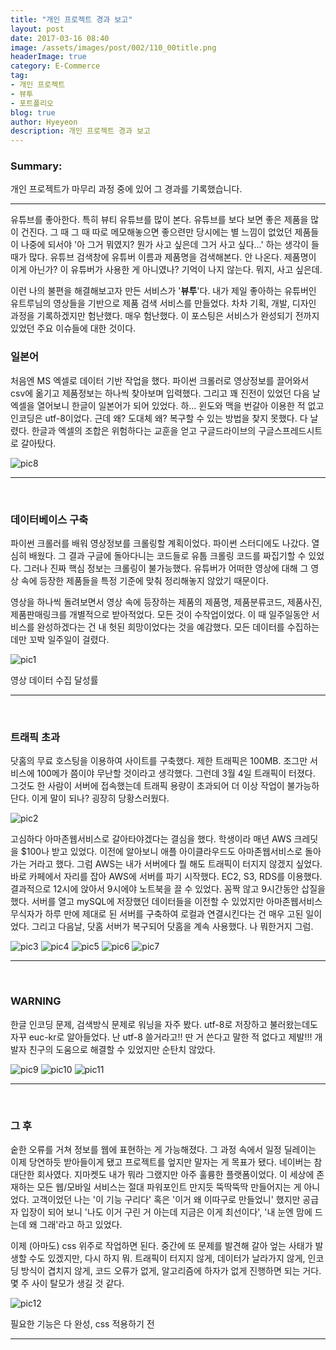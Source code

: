 ```yaml
---
title: "개인 프로젝트 경과 보고"
layout: post
date: 2017-03-16 08:40
image: /assets/images/post/002/110_00title.png
headerImage: true
category: E-Commerce
tag:
- 개인 프로젝트
- 뷰투
- 포트폴리오
blog: true
author: Hyeyeon
description: 개인 프로젝트 경과 보고
---
```


### Summary:

개인 프로젝트가 마무리 과정 중에 있어 그 경과를 기록했습니다.

---

유튜브를 좋아한다. 특히 뷰티 유튜브를 많이 본다. 유튜브를 보다 보면 좋은 제품을 많이 건진다. 그 때 그 때 따로 메모해놓으면 좋으련만 당시에는 별 느낌이 없었던 제품들이 나중에 되서야 '아 그거 뭐였지? 뭔가 사고 싶은데 그거 사고 싶다...' 하는 생각이 들 때가 많다. 유튜브 검색창에 유튜버 이름과 제품명을 검색해본다. 안 나온다. 제품명이 이게 아닌가? 이 유튜버가 사용한 게 아니였나? 기억이 나지 않는다. 뭐지, 사고 싶은데.

이런 나의 불편을 해결해보고자 만든 서비스가 '**뷰투**'다. 내가 제일 좋아하는 유튜버인 유트루님의 영상들을 기반으로 제품 검색 서비스를 만들었다. 차차 기획, 개발, 디자인 과정을 기록하겠지만 험난했다. 매우 험난했다. 이 포스팅은 서비스가 완성되기 전까지 있었던 주요 이슈들에 대한 것이다.


### 일본어

처음엔 MS 엑셀로 데이터 기반 작업을 했다. 파이썬 크롤러로 영상정보를 끌어와서 csv에 옮기고 제품정보는 하나씩 찾아보며 입력했다. 그리고 꽤 진전이 있었던 다음 날 엑셀을 열어보니 한글이 일본어가 되어 있었다. 하... 윈도와 맥을 번갈아 이용한 적 없고 인코딩은 utf-8이었다. 근데 왜? 도대체 왜? 복구할 수 있는 방법을 찾지 못했다. 다 날렸다. 한글과 엑셀의 조합은 위험하다는 교훈을 얻고 구글드라이브의 구글스프레드시트로 갈아탔다.

![pic8](/assets/images/post/002/110_08.png)

---

<br>

### 데이터베이스 구축

파이썬 크롤러를 배워 영상정보를 크롤링할 계획이었다. 파이썬 스터디에도 나갔다. 열심히 배웠다. 그 결과 구글에 돌아다니는 코드들로 유툽 크롤링 코드를 짜집기할 수 있었다. 그러나 진짜 핵심 정보는 크롤링이 불가능했다. 유튜버가 어떠한 영상에 대해 그 영상 속에 등장한 제품들을 특정 기준에 맞춰 정리해놓지 않았기 때문이다.

영상을 하나씩 돌려보면서 영상 속에 등장하는 제품의 제품명, 제품분류코드, 제품사진, 제품판매링크를 개별적으로 받아적었다. 모든 것이 수작업이었다. 이 때 일주일동안 서비스를 완성하겠다는 건 내 헛된 희망이었다는 것을 예감했다. 모든 데이터를 수집하는데만 꼬박 일주일이 걸렸다.

![pic1](/assets/images/post/002/110_01.png)
<figcaption class="caption">영상 데이터 수집 달성률</figcaption>

---

<br>

### 트래픽 초과

닷홈의 무료 호스팅을 이용하여 사이트를 구축했다. 제한 트래픽은 100MB. 조그만 서비스에 100메가 쯤이야 무난할 것이라고 생각했다. 그런데 3월 4일 트래픽이 터졌다. 그것도 한 사람이 서버에 접속했는데 트래픽 용량이 초과되어 더 이상 작업이 불가능하단다. 이게 말이 되나? 굉장히 당황스러웠다.

![pic2](/assets/images/post/002/110_02.png)

고심하다 아마존웹서비스로 갈아타야겠다는 결심을 했다. 학생이라 매년 AWS 크레딧을 $100나 받고 있었다. 이전에 알아보니 애플 아이클라우드도 아마존웹서비스로 돌아가는 거라고 했다. 그럼 AWS는 내가 서버에다 뭘 해도 트래픽이 터지지 않겠지 싶었다. 바로 카페에서 자리를 잡아 AWS에 서버를 파기 시작했다. EC2, S3, RDS를 이용했다. 결과적으로 12시에 앉아서 9시에야 노트북을 끌 수 있었다. 꼼짝 않고 9시간동안 삽질을 했다. 서버를 열고 mySQL에 저장했던 데이터들을 이전할 수 있었지만 아마존웹서비스 무식자가 하루 만에 제대로 된 서버를 구축하여 로컬과 연결시킨다는 건 매우 고된 일이었다. 그리고 다음날, 닷홈 서버가 복구되어 닷홈을 계속 사용했다. 나 뭐한거지 그럼.

![pic3](/assets/images/post/002/110_03.png)
![pic4](/assets/images/post/002/110_04.png)
![pic5](/assets/images/post/002/110_05.png)
![pic6](/assets/images/post/002/110_06.png)
![pic7](/assets/images/post/002/110_07.png)

---

<br>

### WARNING

한글 인코딩 문제, 검색방식 문제로 워닝을 자주 봤다. utf-8로 저장하고 불러왔는데도 자꾸 euc-kr로 알아들었다. 난 utf-8 쓸거라고!! 딴 거 쓴다고 말한 적 없다고 제발!!! 개발자 친구의 도움으로 해결할 수 있었지만 순탄치 않았다.

![pic9](/assets/images/post/002/110_09.png)
![pic10](/assets/images/post/002/110_10.png)
![pic11](/assets/images/post/002/110_11.png)

---

<br>

### 그 후

숱한 오류를 거쳐 정보를 웹에 표현하는 게 가능해졌다. 그 과정 속에서 일정 딜레이는 이제 당연하듯 받아들이게 됐고 프로젝트를 엎지만 말자는 게 목표가 됐다. 네이버는 참 대단한 회사였다. 지마켓도 내가 뭐라 그랬지만 아주 훌륭한 플랫폼이었다. 이 세상에 존재하는 모든 웹/모바일 서비스는 절대 파워포인트 만지듯 뚝딱뚝딱 만들어지는 게 아니었다. 고객이었던 나는 '이 기능 구리다' 혹은 '이거 왜 이따구로 만들었니' 했지만 공급자 입장이 되어 보니 '나도 이거 구린 거 아는데 지금은 이게 최선이다', '내 눈엔 맘에 드는데 왜 그래'라고 하고 있었다.

이제 (아마도) css 위주로 작업하면 된다. 중간에 또 문제를 발견해 갈아 엎는 사태가 발생할 수도 있겠지만, 다시 하지 뭐. 트래픽이 터지지 않게, 데이터가 날라가지 않게, 인코딩 방식이 겹치지 않게, 코드 오류가 없게, 알고리즘에 하자가 없게 진행하면 되는 거다. 몇 주 사이 탈모가 생길 것 같다.

![pic12](/assets/images/post/002/110_12.png)
<figcaption class="caption">필요한 기능은 다 완성, css 적용하기 전</figcaption>

---
